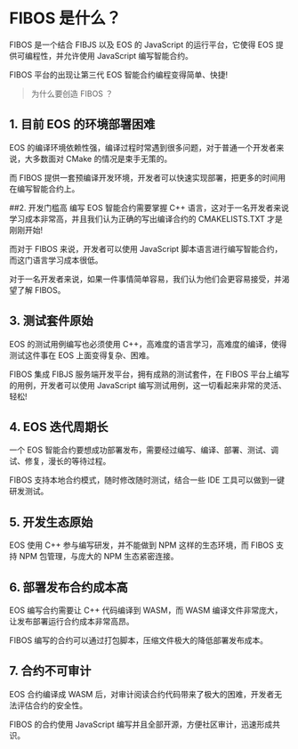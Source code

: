 FIBOS 是什么？
==========
FIBOS 是一个结合 FIBJS 以及 EOS 的 JavaScript 的运行平台，它使得 EOS 提供可编程性，并允许使用 JavaScript 编写智能合约。

FIBOS 平台的出现让第三代 EOS 智能合约编程变得简单、快捷!

> 为什么要创造 FIBOS ？

## 1. 目前 EOS 的环境部署困难
EOS 的编译环境依赖性强，编译过程时常遇到很多问题，对于普通一个开发者来说，大多数面对 CMake 的情况是束手无策的。

而 FIBOS 提供一套预编译开发环境，开发者可以快速实现部署，把更多的时间用在编写智能合约上。

##2. 开发门槛高
编写 EOS 智能合约需要掌握 C++ 语言，这对于一名开发者来说学习成本非常高，并且我们认为正确的写出编译合约的 CMAKELISTS.TXT 才是刚刚开始!

而对于 FIBOS 来说，开发者可以使用 JavaScript 脚本语言进行编写智能合约，而这门语言学习成本很低。

对于一名开发者来说，如果一件事情简单容易，我们认为他们会更容易接受，并渴望了解 FIBOS。

## 3. 测试套件原始
EOS 的测试用例编写也必须使用 C++，高难度的语言学习，高难度的编译，使得测试这件事在 EOS 上面变得复杂、困难。

FIBOS 集成 FIBJS 服务端开发平台，拥有成熟的测试套件，在 FIBOS 平台上编写的用例，开发者可以使用 JavaScript 编写测试用例，这一切看起来非常的灵活、轻松!

## 4. EOS 迭代周期长
一个 EOS 智能合约要想成功部署发布，需要经过编写、编译、部署、测试、调试、修复，漫长的等待过程。

FIBOS 支持本地合约模式，随时修改随时测试，结合一些 IDE 工具可以做到一键研发测试。

## 5. 开发生态原始
EOS 使用 C++ 参与编写研发，并不能做到 NPM 这样的生态环境，而 FIBOS 支持 NPM 包管理，与庞大的 NPM 生态紧密连接。

## 6. 部署发布合约成本高
EOS 编写合约需要让 C++ 代码编译到 WASM，而 WASM 编译文件非常庞大，让发布部署运行合约成本非常高昂。

FIBOS 编写的合约可以通过打包脚本，压缩文件极大的降低部署发布成本。

## 7. 合约不可审计
EOS 合约编译成 WASM 后，对审计阅读合约代码带来了极大的困难，开发者无法评估合约的安全性。

FIBOS 的合约使用 JavaScript 编写并且全部开源，方便社区审计，迅速形成共识。
